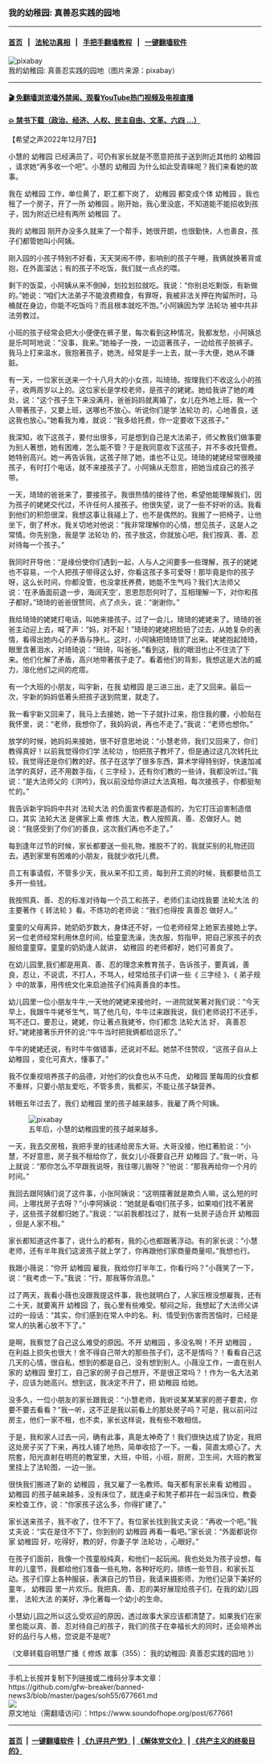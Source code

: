 ### 我的幼稚园: 真善忍实践的园地
------------------------

#### [首页](https://github.com/gfw-breaker/banned-news3/blob/master/README.md) &nbsp;&nbsp;|&nbsp;&nbsp; [法轮功真相](https://github.com/begood0513/basic/blob/master/README.md)  &nbsp;&nbsp;|&nbsp;&nbsp; [手把手翻墙教程](https://github.com/gfw-breaker/guides/wiki)  &nbsp;&nbsp;|&nbsp;&nbsp; [一键翻墙软件](https://github.com/gfw-breaker/nogfw/blob/master/README.md)  



<div><img alt="pixabay" src="https://img.soundofhope.org/2022-12/colored-pencils-1506589__480-1670453097551.jpg"/>
<br/><figcaption class="caption">
 我的幼稚园: 真善忍实践的园地（图片来源：pixabay）
</figcaption></div><hr/>

#### [ 🎬  免翻墙浏览墙外禁闻、观看YouTube热门视频及电视直播](https://github.com/gfw-breaker/HelloWorld)

#### [ 💥  禁书下载（政治、经济、人权、民主自由、文革、六四 ...）](https://github.com/gfw-breaker/books/blob/master/README.md)

<div><div class="Content__Wrapper sc-1bvya0-0 elmmKw article_body" itemprop="articleBody">
 <div id="post_place_1">
 </div>
 <p class="meta-top">
  <span class="meta">
   【希望之声2022年12月7日】
  </span>
 </p>
 <p class="Normal1">
  小慧的
  <ok href="/term/14420">
   幼稚园
  </ok>
  已经满员了，可仍有家长就是不愿意把孩子送到附近其他的
  <ok href="/term/14420">
   幼稚园
  </ok>
  ，请求她“再多收一个吧”。小慧的
  <ok href="/term/14420">
   幼稚园
  </ok>
  为什么如此受青睐呢？我们来看她的故事。
 </p>
 <p>
  我在
  <ok href="/term/14420">
   幼稚园
  </ok>
  工作，单位黄了，职工都下岗了，
  <ok href="/term/14420">
   幼稚园
  </ok>
  都变成个体
  <ok href="/term/14420">
   幼稚园
  </ok>
  。我也租了一个房子，开了一所
  <ok href="/term/14420">
   幼稚园
  </ok>
  。刚开始，我心里没底，不知道能不能招收到孩子，因为附近已经有两所
  <ok href="/term/14420">
   幼稚园
  </ok>
  了。
 </p>
 <p>
  我的
  <ok href="/term/14420">
   幼稚园
  </ok>
  刚开办没多久就来了一个帮手，她很开朗，也很勤快，人也善良，孩子们都管她叫小阿姨。
 </p>
 <p>
  刚入园的小孩子特别不好看，天天哭闹不停，影响别的孩子午睡，我俩就换著背或抱，在外面溜达；有的孩子不吃饭，我们就一点点的喂。
 </p>
 <p>
  剩下的饭菜，小阿姨从来不倒掉，划拉划拉就吃。我说：“你别总吃剩饭，有新做的。”她说：“咱们大法弟子不能浪费粮食，有罪呀，我被非法关押在拘留所时，马桶就在身边，你能不吃饭吗？而且根本就吃不饱。”小阿姨因为学
  <ok href="/term/968">
   法轮功
  </ok>
  被中共非法劳教过。
 </p>
 <p>
  小班的孩子经常会把大小便便在裤子里，每次看到这种情况，我都发愁，小阿姨总是乐呵呵地说：“没事，我来。”她袖子一挽，一边逗著孩子，一边给孩子脱裤子。我马上打来温水，我抱著孩子，她洗，经常是手一上去，就一手大便，她从不嫌脏。
 </p>
 <p>
  有一天，一位家长送来一个十八月大的小女孩，叫琦琦。按理我们不收这么小的孩子，收两周岁以上的。这位家长是学校老师，是孩子的姥姥。她给我讲了她的难处，说：“这个孩子生下来没满月，爸爸妈妈就离婚了，女儿在外地上班，我一个人带著孩子，又要上班，送哪也不放心。听说你们是学
  <ok href="/term/968">
   法轮功
  </ok>
  的，心地善良，送这我也放心。”她看我为难，就说：“我多给托费，你一定要收下这孩子。”
 </p>
 <p>
  我深知，收下这孩子，要付出很多，可是想到自己是大法弟子，师父教我们做事要为别人著想，她有困难，怎么能不管？于是我同意收下这孩子，并不多收托管费。她特别高兴。她一再告诉我，这孩子除了她，谁也不让见。琦琦的姥姥经常很晚接孩子，有时打个电话，就不来接孩子了。小阿姨从无怨言，把她当成自己的孩子带。
 </p>
 <p>
  一天，琦琦的爸爸来了，要接孩子。我很热情的接待了他，希望他能理解我们，因为孩子的姥姥交代过，不许任何人接孩子。他很失望，说了一些不好听的话。我看到他们的积怨很深，我想这事让我碰上了，也不是偶然的。我搬了一把椅子，让他坐下，倒了杯水，我关切地对他说：“我非常理解你的心情，想见孩子，这是人之常情。你先别急，我是学
  <ok href="/term/968">
   法轮功
  </ok>
  的，孩子放这，你就放心吧，我们按真、善、忍对待每一个孩子。”
 </p>
 <p>
  我同时开导他：“是缘份使你们遇到一起，人与人之间要多一些理解，孩子的姥姥也不容易，一个人把孩子带得这么好，你看这孩子多可爱呀！那毕竟是你的孩子呀，这么长时间，你都没管，也没拿抚养费，她能不生气吗？我们大法师父说：‘在矛盾面前退一步，海阔天空’，恩恩怨怨何时了，互相理解一下，对你和孩子都好。”琦琦的爸爸很赞同，点了点头，说：“谢谢你。”
 </p>
 <p>
  我给琦琦的姥姥打电话，叫她来接孩子。过了一会儿，琦琦的姥姥来了。琦琦的爸爸主动迎上去，喊了声：“妈，对不起！”琦琦的姥姥把脸扭了过去，从她复杂的表情，看得出她内心的矛盾与挣扎。这时，小阿姨把琦琦领了出来。姥姥抱起琦琦，眼里含著泪水，对琦琦说：“琦琦，叫爸爸。”看到这，我的眼泪也止不住流了下来。他们化解了矛盾，高兴地带著孩子走了。看着他们的背影，我想这是大法的威力，溶化他们之间的疙瘩。
 </p>
 <p>
  有一个大班的小朋友，叫宇新，在我
  <ok href="/term/14420">
   幼稚园
  </ok>
  是三进三出，走了又回来。最后一次，宇新的妈妈低著头把孩子送到院里，就走了。
 </p>
 <p>
  我一看宇新又回来了，我马上去接她，她一下子就扑过来，抱住我的腰，小脸贴在我怀里，说：“老师，我想你了，我妈妈说，再也不走了。”我说：“老师也想你。”
 </p>
 <p>
  放学的时候，她妈妈来接她，很不好意思地说：“小慧老师，我们又回来了，你们教得真好！以前我觉得你们学
  <ok href="/term/968">
   法轮功
  </ok>
  ，怕把孩子教坏了，但是通过这几次转托比较，我觉得还是你们教的好。孩子在这学了很多东西，算术学得特别好，快速加减法学的真好，还不用数手指，《
  <ok href="/term/13511">
   三字经
  </ok>
  》，还有你们教的一些诗，我都没听过。”我说：“是大法师父的《洪吟》，我以前没给你讲过大法真相，每次接孩子，你都挺匆忙的。”
 </p>
 <p>
  我告诉新宇妈妈中共对
  <ok href="/term/8055">
   法轮大法
  </ok>
  的负面宣传都是造假的，为它打压迫害制造借口，其实
  <ok href="/term/8055">
   法轮大法
  </ok>
  是佛家上乘
  <ok href="/term/554195">
   修炼
  </ok>
  大法，教人按照真、善、忍做好人。她说：“我感受到了你们的善良，这次我们再也不走了。”
 </p>
 <p>
  每到逢年过节的时候，家长都要送一些礼物，推脱不了的，我就买别的礼物还回去。遇到家里有困难的小朋友，我就少收托儿费。
 </p>
 <p>
  员工有事请假，不管多少天，我从来不扣工资，每到开工资的时候，我都要给员工多开一些钱。
 </p>
 <p>
  我按照真、善、忍的标准对待每一个员工和孩子，老师们主动找我要
  <ok href="/term/8055">
   法轮大法
  </ok>
  的主要著作《
  <ok href="/term/4799">
   转法轮
  </ok>
  》看。不炼功的老师说：“我们也得按
  <ok href="/term/7789">
   真善忍
  </ok>
  做好人。”
 </p>
 <p>
  童童的父母离异，她奶奶岁数大，身体还不好，一位老师经常上她家去接她上学。另一位老师经常利用休息时间，给童童洗澡，洗衣服，剪指甲，把自己家孩子的衣服给童童穿。童童的奶奶逢人就讲，
  <ok href="/term/14420">
   幼稚园
  </ok>
  的老师都好，她们可善良了。
 </p>
 <p>
  在幼儿园里,我们都是用真、善、忍的理念来教育孩子，告诉孩子，要真诚，善良，忍让，不说谎，不打人，不骂人，经常给孩子们讲一些《
  <ok href="/term/13511">
   三字经
  </ok>
  》、《
  <ok href="/term/15182">
   弟子规
  </ok>
  》中的故事，用传统文化来启迪孩子们纯真善良的本性。
 </p>
 <p>
  幼儿园里一位小朋友牛牛,一天他的姥姥来接他时，一进院就笑著对我们说：“今天早上，我跟牛牛姥爷生气，骂了他几句，牛牛过来跟我说，我们老师说打不还手，骂不还口，要忍让，姥姥，你让著点我姥爷，你们都念
  <ok href="/term/8055">
   法轮大法
  </ok>
  好，
  <ok href="/term/7789">
   真善忍
  </ok>
  好。”姥姥接著乐开怀的说:“牛牛当时把我俩都给逗乐了。”
 </p>
 <p>
  牛牛的姥姥还说，有时牛牛做错事，还说对不起。她禁不住赞叹，“这孩子自从上
  <ok href="/term/14420">
   幼稚园
  </ok>
  ，变化可真大，懂事了。”
 </p>
 <p>
  我不仅重视培养孩子的品德，对他们的伙食也从不马虎，
  <ok href="/term/14420">
   幼稚园
  </ok>
  里每周的伙食都不重样，只要小朋友爱吃，不管多贵，我都买，不能让孩子缺营养。
 </p>
 <p>
  转眼五年过去了，我们
  <ok href="/term/14420">
   幼稚园
  </ok>
  里的孩子越来越多，我雇了两个阿姨。
 </p>
 <figure class="OImage__StyledFigure-sc-1lfley0-0 jWYblU">
  <img alt="pixabay" src="https://img.soundofhope.org/2022-12/education-4520228__480-1670452969428.jpg"/>
  <br/><figcaption>
   五年后，小慧的幼稚园里的孩子越来越多。
  </figcaption>
 </figure>
 <p>
  一天，我去交房租，我把手里的钱递给房东大哥。大哥没接，他红著脸说：“小慧，不好意思，房子我不租给你了，我女儿小薇要自己开
  <ok href="/term/14420">
   幼稚园
  </ok>
  了。”我一听，马上就说：“那你怎么不早跟我说呀，我往哪儿搬呀？”他说：“那我再给你一个月的时间。”
 </p>
 <p>
  我回去跟阿姨们说了这件事，小张阿姨说：“这明摆著就是欺负人嘛，这么短的时间，上哪找房子去呀？”小李阿姨说：“她就是看咱们孩子多，如果咱们找不著房子，这些孩子就都归她了。”我说：“以前我都找过了，就有一处房子适合开
  <ok href="/term/14420">
   幼稚园
  </ok>
  ，但是人家不租。”
 </p>
 <p>
  家长都知道这件事了，说什么的都有，我的心也都跟著浮动。有的家长说：“小慧老师，还有半年我们这波孩子就上学了，你再跟他们家商量商量呗。”我想也行。
 </p>
 <p>
  我跟小薇说：“你开
  <ok href="/term/14420">
   幼稚园
  </ok>
  雇我，我给你打半年工，你看行吗？”小薇笑了一下，说：“我考虑一下。”我说：“行，那我等你消息。”
 </p>
 <p>
  过了两天，我看小薇也没跟我提这件事，我也就明白了，人家压根没想雇我，还有二十天，就要离开
  <ok href="/term/14420">
   幼稚园
  </ok>
  了，我心里有些难受。郁闷之际，我想起了大法师父讲过的一段话：“其实，你们感到在常人中的名、利、情受到伤害而苦恼时，已经是常人的执著心放不下了。”
 </p>
 <p>
  是啊，我察觉了自己这么难受的原因。不开
  <ok href="/term/14420">
   幼稚园
  </ok>
  ，多没名啊！不开
  <ok href="/term/14420">
   幼稚园
  </ok>
  ，在利益上损失也很大！舍不得自己带大的那些孩子们，这不是情吗？！看看自己这几天的心情，很自私，想到的都是自己，没有想到别人。小薇没工作，一直在别人家的
  <ok href="/term/14420">
   幼稚园
  </ok>
  里打工，自己家的房子自己想开，不是很正常吗？！作为一名大法弟子，应该为她高兴。想到这，我决定不开了，把
  <ok href="/term/14420">
   幼稚园
  </ok>
  给她。
 </p>
 <p>
  没多久，一位小朋友的家长跟我说：“小慧老师，我听说某某某家的房子要卖，你要不要去看看？”我一听，这不正是我以前看上的那处房子吗？可是，我以前问过房主，他们一家不租，也不卖，家长这样说，我有些不敢相信。
 </p>
 <p>
  于是，我和家人过去一问，确有此事，真是太神奇了！我们很快达成了协定，我把这处房子买了下来，再找人铺了地热，简单收拾了一下。一看，简直太顺心了。大院套，阳光直射在明亮的教室里，大班，中班，小班，厨房，卫生间，大班的教室里挂上了法轮图，一边一张。
 </p>
 <p>
  很快我们搬进了新的
  <ok href="/term/14420">
   幼稚园
  </ok>
  ，我又雇了一名教师。每天都有家长来看
  <ok href="/term/14420">
   幼稚园
  </ok>
  。
  <ok href="/term/14420">
   幼稚园
  </ok>
  的孩子越来越多，没有床位了，就连桌子和凳子都并在一起当床位，教委来检查工作，说：“你家孩子这么多，你得扩建了。”
 </p>
 <p>
  家长送来孩子，我不收了，住不下了。有位家长找到我丈夫说：“再收一个吧。”我丈夫说：“实在是住不下了，你到别的
  <ok href="/term/14420">
   幼稚园
  </ok>
  再看一看吧。”家长说：“外面都说你家
  <ok href="/term/14420">
   幼稚园
  </ok>
  好，吃得好，教的好，你妻子学
  <ok href="/term/968">
   法轮功
  </ok>
  ，心眼好。”
 </p>
 <p>
  在孩子们面前，我像一个孩童般纯真，和他们一起玩闹。我也处处为孩子设想，每年的儿童节，我都给他们准备一些礼物，各种好吃的，排练一些节目，和家长互动。孩子们穿上各种服装，表演自己的节目，我请来摄影师，为他们记录下美好的童年，
  <ok href="/term/14420">
   幼稚园
  </ok>
  里一片欢乐。我把真、善、忍的美好展现给孩子们，在我的幼儿园里，
  <ok href="/term/8055">
   法轮大法
  </ok>
  的美好，净化著每一个幼小的生命。
 </p>
 <p>
  小慧幼儿园之所以这么受欢迎的原因，透过故事大家应该都清楚了。如果我们在家里也能以真、善、忍对待自己的孩子，我们的孩子在幸福长大的同时，还会培养出好的品行与人格，您说是不是呢?
 </p>
 <p>
  （文章转载自明慧广播《
  <ok href="/term/554195">
   修炼
  </ok>
  故事（355）：
  <ok href="https://www.mhradio.org/showprogram/15177.html">
   我的幼稚园: 真善忍实践的园地
  </ok>
  》）
 </p>
</div>
</div>
<hr/>
手机上长按并复制下列链接或二维码分享本文章：<br/>
https://github.com/gfw-breaker/banned-news3/blob/master/pages/soh55/677661.md <br/>
<a href='https://github.com/gfw-breaker/banned-news3/blob/master/pages/soh55/677661.md'><img src='https://github.com/gfw-breaker/banned-news3/blob/master/pages/soh55/677661.md.png'/></a> <br/>
原文地址（需翻墙访问）：https://www.soundofhope.org/post/677661


------------------------
#### [首页](https://github.com/gfw-breaker/banned-news3/blob/master/README.md) &nbsp;|&nbsp; [一键翻墙软件](https://github.com/gfw-breaker/nogfw/blob/master/README.md) &nbsp;| [《九评共产党》](https://github.com/gfw-breaker/9ping.md/blob/master/README.md#九评之一评共产党是什么) | [《解体党文化》](https://github.com/gfw-breaker/jtdwh.md/blob/master/README.md) | [《共产主义的终极目的》](https://github.com/gfw-breaker/gczydzjmd.md/blob/master/README.md)


<img src='http://gfw-breaker.win/banned-news3/pages/soh55/677661.md' width='0px' height='0px'/>